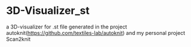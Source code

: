 # 3D-Visualizer_st
a 3D-visualizer for .st file generated in the project autoknit(https://github.com/textiles-lab/autoknit) and my personal project Scan2knit
